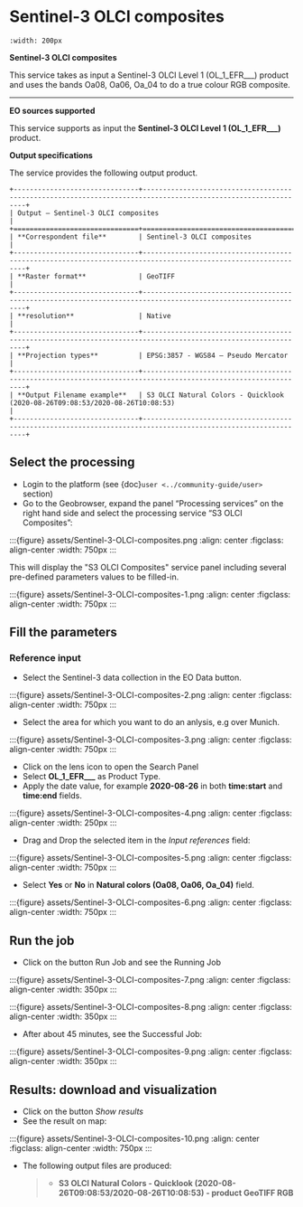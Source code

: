 # Sentinel-3 OLCI composites

```{image} assets/Sentinel-3-OLCI-composites-icon.png
:width: 200px
```

**Sentinel-3 OLCI composites**

This service takes as input a Sentinel-3 OLCI Level 1 (OL_1_EFR\_\_\_) product and uses the bands Oa08, Oa06, Oa_04 to do a true colour RGB composite.

______________________________________________________________________

**EO sources supported**

This service supports as input the **Sentinel-3 OLCI Level 1 (OL_1_EFR\_\_\_)** product.

**Output specifications**

The service provides the following output product.

```{eval-rst}
+-------------------------------+---------------------------------------------------------------------------------------------------------------+
| Output – Sentinel-3 OLCI composites                                                                                                           |
+===============================+===============================================================================================================+
| **Correspondent file**        | Sentinel-3 OLCI composites                                                                                    |
+-------------------------------+---------------------------------------------------------------------------------------------------------------+
| **Raster format**             | GeoTIFF                                                                                                       |
+-------------------------------+---------------------------------------------------------------------------------------------------------------+
| **resolution**                | Native                                                                                                        |
+-------------------------------+---------------------------------------------------------------------------------------------------------------+
| **Projection types**          | EPSG:3857 - WGS84 – Pseudo Mercator                                                                           |
+-------------------------------+---------------------------------------------------------------------------------------------------------------+
| **Output Filename example**   | S3 OLCI Natural Colors - Quicklook (2020-08-26T09:08:53/2020-08-26T10:08:53)                                  |
+-------------------------------+---------------------------------------------------------------------------------------------------------------+
```

## Select the processing

- Login to the platform (see {doc}`user <../community-guide/user>` section)
- Go to the Geobrowser, expand the panel “Processing services” on the right hand side and select the processing service “S3 OLCI Composites”:

:::{figure} assets/Sentinel-3-OLCI-composites.png
:align: center
:figclass: align-center
:width: 750px
:::

This will display the "S3 OLCI Composites" service panel including several pre-defined parameters values to be filled-in.

:::{figure} assets/Sentinel-3-OLCI-composites-1.png
:align: center
:figclass: align-center
:width: 750px
:::

## Fill the parameters

### Reference input

- Select the Sentinel-3 data collection in the EO Data button.

:::{figure} assets/Sentinel-3-OLCI-composites-2.png
:align: center
:figclass: align-center
:width: 750px
:::

- Select the area for which you want to do an anlysis, e.g over Munich.

:::{figure} assets/Sentinel-3-OLCI-composites-3.png
:align: center
:figclass: align-center
:width: 750px
:::

- Click on the lens icon to open the Search Panel
- Select **OL_1_EFR\_\_\_** as Product Type.
- Apply the date value, for example **2020-08-26** in both **time:start** and **time:end** fields.

:::{figure} assets/Sentinel-3-OLCI-composites-4.png
:align: center
:figclass: align-center
:width: 250px
:::

- Drag and Drop the selected item in the *Input references* field:

:::{figure} assets/Sentinel-3-OLCI-composites-5.png
:align: center
:figclass: align-center
:width: 750px
:::

- Select **Yes** or **No** in **Natural colors (Oa08, Oa06, Oa_04)** field.

:::{figure} assets/Sentinel-3-OLCI-composites-6.png
:align: center
:figclass: align-center
:width: 750px
:::

## Run the job

- Click on the button Run Job and see the Running Job

:::{figure} assets/Sentinel-3-OLCI-composites-7.png
:align: center
:figclass: align-center
:width: 350px
:::

:::{figure} assets/Sentinel-3-OLCI-composites-8.png
:align: center
:figclass: align-center
:width: 350px
:::

- After about 45 minutes, see the Successful Job:

:::{figure} assets/Sentinel-3-OLCI-composites-9.png
:align: center
:figclass: align-center
:width: 350px
:::

## Results: download and visualization

- Click on the button *Show results*
- See the result on map:

:::{figure} assets/Sentinel-3-OLCI-composites-10.png
:align: center
:figclass: align-center
:width: 750px
:::

- The following output files are produced:

  > - **S3 OLCI Natural Colors - Quicklook (2020-08-26T09:08:53/2020-08-26T10:08:53) - product GeoTIFF RGB**
